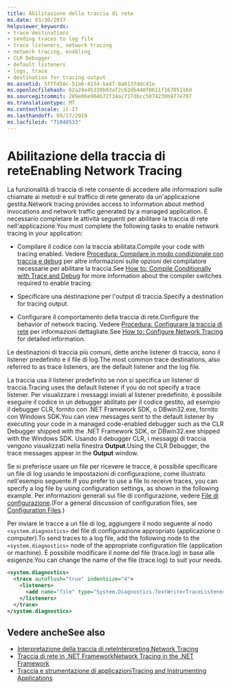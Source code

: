 ```yaml
---
title: Abilitazione della traccia di rete
ms.date: 03/30/2017
helpviewer_keywords:
- trace destinations
- sending traces to log file
- trace listeners, network tracing
- network tracing, enabling
- CLR Debugger
- default listeners
- logs, trace
- destination for tracing output
ms.assetid: 5fff458c-51a6-4134-ba47-8a6137ddc41e
ms.openlocfilehash: 62a24e45339b93af2c62db440f0611f16705116d
ms.sourcegitcommit: 289e06e904b72f34ac717dbcc5074239b977e707
ms.translationtype: MT
ms.contentlocale: it-IT
ms.lasthandoff: 09/17/2019
ms.locfileid: "71048533"
---
```

# <a name="enabling-network-tracing"></a><span data-ttu-id="239fe-102">Abilitazione della traccia di rete</span><span class="sxs-lookup"><span data-stu-id="239fe-102">Enabling Network Tracing</span></span>
<span data-ttu-id="239fe-103">La funzionalità di traccia di rete consente di accedere alle informazioni sulle chiamate ai metodi e sul traffico di rete generato da un'applicazione gestita.</span><span class="sxs-lookup"><span data-stu-id="239fe-103">Network tracing provides access to information about method invocations and network traffic generated by a managed application.</span></span> <span data-ttu-id="239fe-104">È necessario completare le attività seguenti per abilitare la traccia di rete nell'applicazione:</span><span class="sxs-lookup"><span data-stu-id="239fe-104">You must complete the following tasks to enable network tracing in your application:</span></span>  
  
- <span data-ttu-id="239fe-105">Compilare il codice con la traccia abilitata.</span><span class="sxs-lookup"><span data-stu-id="239fe-105">Compile your code with tracing enabled.</span></span> <span data-ttu-id="239fe-106">Vedere [Procedura: Compilare in modo condizionale con traccia e debug](../debug-trace-profile/how-to-compile-conditionally-with-trace-and-debug.md) per altre informazioni sulle opzioni del compilatore necessarie per abilitare la traccia.</span><span class="sxs-lookup"><span data-stu-id="239fe-106">See [How to: Compile Conditionally with Trace and Debug](../debug-trace-profile/how-to-compile-conditionally-with-trace-and-debug.md) for more information about the compiler switches required to enable tracing.</span></span>  
  
- <span data-ttu-id="239fe-107">Specificare una destinazione per l'output di traccia.</span><span class="sxs-lookup"><span data-stu-id="239fe-107">Specify a destination for tracing output.</span></span>  
  
- <span data-ttu-id="239fe-108">Configurare il comportamento della traccia di rete.</span><span class="sxs-lookup"><span data-stu-id="239fe-108">Configure the behavior of network tracing.</span></span> <span data-ttu-id="239fe-109">Vedere [Procedura: Configurare la traccia di rete](how-to-configure-network-tracing.md) per informazioni dettagliate.</span><span class="sxs-lookup"><span data-stu-id="239fe-109">See [How to: Configure Network Tracing](how-to-configure-network-tracing.md) for detailed information.</span></span>  
  
 <span data-ttu-id="239fe-110">Le destinazioni di traccia più comuni, dette anche listener di traccia, sono il listener predefinito e il file di log.</span><span class="sxs-lookup"><span data-stu-id="239fe-110">The most common trace destinations, also referred to as trace listeners, are the default listener and the log file.</span></span>  
  
 <span data-ttu-id="239fe-111">La traccia usa il listener predefinito se non si specifica un listener di traccia.</span><span class="sxs-lookup"><span data-stu-id="239fe-111">Tracing uses the default listener if you do not specify a trace listener.</span></span> <span data-ttu-id="239fe-112">Per visualizzare i messaggi inviati al listener predefinito, è possibile eseguire il codice in un debugger abilitato per il codice gestito, ad esempio il debugger CLR, fornito con .NET Framework SDK, o DBwin32.exe, fornito con Windows SDK.</span><span class="sxs-lookup"><span data-stu-id="239fe-112">You can view messages sent to the default listener by executing your code in a managed code-enabled debugger such as the CLR Debugger shipped with the .NET Framework SDK, or DBwin32.exe shipped with the Windows SDK.</span></span> <span data-ttu-id="239fe-113">Usando il debugger CLR, i messaggi di traccia vengono visualizzati nella finestra **Output**.</span><span class="sxs-lookup"><span data-stu-id="239fe-113">Using the CLR Debugger, the trace messages appear in the **Output** window.</span></span>  
  
 <span data-ttu-id="239fe-114">Se si preferisce usare un file per ricevere le tracce, è possibile specificare un file di log usando le impostazioni di configurazione, come illustrato nell'esempio seguente.</span><span class="sxs-lookup"><span data-stu-id="239fe-114">If you prefer to use a file to receive traces, you can specify a log file by using configuration settings, as shown in the following example.</span></span> <span data-ttu-id="239fe-115">Per informazioni generali sui file di configurazione, vedere [File di configurazione](../configure-apps/index.md).</span><span class="sxs-lookup"><span data-stu-id="239fe-115">(For a general discussion of configuration files, see [Configuration Files](../configure-apps/index.md).)</span></span>  
  
 <span data-ttu-id="239fe-116">Per inviare le tracce a un file di log, aggiungere il nodo seguente al nodo `<system.diagnostics>` del file di configurazione appropriato (applicazione o computer).</span><span class="sxs-lookup"><span data-stu-id="239fe-116">To send traces to a log file, add the following node to the `<system.diagnostics>` node of the appropriate configuration file (application or machine).</span></span> <span data-ttu-id="239fe-117">È possibile modificare il nome del file (trace.log) in base alle esigenze.</span><span class="sxs-lookup"><span data-stu-id="239fe-117">You can change the name of the file (trace.log) to suit your needs.</span></span>  
  
```xml  
<system.diagnostics>  
  <trace autoflush="true" indentsize="4">  
    <listeners>  
      <add name="file" type="System.Diagnostics.TextWriterTraceListener" initializeData="trace.log"/>  
    </listeners>   
  </trace>  
</system.diagnostics>  
```  
  
## <a name="see-also"></a><span data-ttu-id="239fe-118">Vedere anche</span><span class="sxs-lookup"><span data-stu-id="239fe-118">See also</span></span>

- [<span data-ttu-id="239fe-119">Interpretazione della traccia di rete</span><span class="sxs-lookup"><span data-stu-id="239fe-119">Interpreting Network Tracing</span></span>](interpreting-network-tracing.md)
- [<span data-ttu-id="239fe-120">Traccia di rete in .NET Framework</span><span class="sxs-lookup"><span data-stu-id="239fe-120">Network Tracing in the .NET Framework</span></span>](network-tracing.md)
- [<span data-ttu-id="239fe-121">Traccia e strumentazione di applicazioni</span><span class="sxs-lookup"><span data-stu-id="239fe-121">Tracing and Instrumenting Applications</span></span>](../debug-trace-profile/tracing-and-instrumenting-applications.md)
